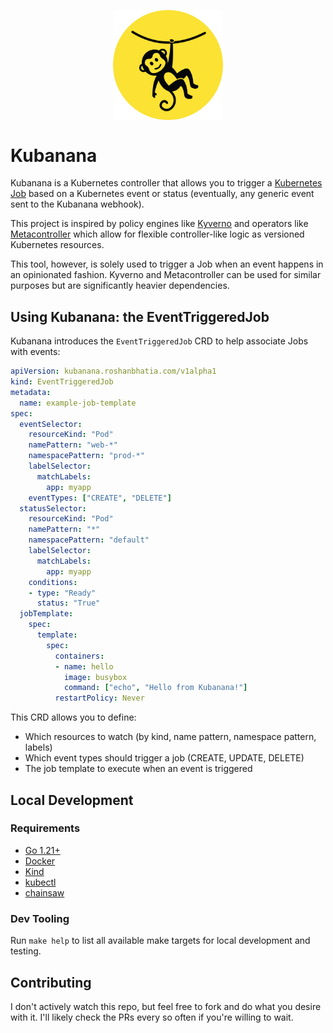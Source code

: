 <p align="center">
    <img src="assets/kubanana-logo.png" width="35%" align="center" alt="kubanana">
</p>

# Kubanana

Kubanana is a Kubernetes controller that allows you to trigger a [Kubernetes Job](https://kubernetes.io/docs/concepts/workloads/controllers/job/) based on a Kubernetes event or status (eventually, any generic event sent to the Kubanana webhook).

This project is inspired by policy engines like [Kyverno](https://kyverno.io/) and operators like [Metacontroller](https://metacontroller.github.io/metacontroller/intro.html) which allow for flexible controller-like logic as versioned Kubernetes resources.

This tool, however, is solely used to trigger a Job when an event happens in an opinionated fashion. Kyverno and Metacontroller can be used for similar purposes but are significantly heavier dependencies.

## Using Kubanana: the EventTriggeredJob

Kubanana introduces the `EventTriggeredJob` CRD to help associate Jobs with events:

```yaml
apiVersion: kubanana.roshanbhatia.com/v1alpha1
kind: EventTriggeredJob
metadata:
  name: example-job-template
spec:
  eventSelector:
    resourceKind: "Pod"
    namePattern: "web-*"
    namespacePattern: "prod-*"
    labelSelector:
      matchLabels:
        app: myapp
    eventTypes: ["CREATE", "DELETE"]
  statusSelector:
    resourceKind: "Pod"
    namePattern: "*"
    namespacePattern: "default"
    labelSelector:
      matchLabels:
        app: myapp
    conditions:
    - type: "Ready"
      status: "True"
  jobTemplate:
    spec:
      template:
        spec:
          containers:
          - name: hello
            image: busybox
            command: ["echo", "Hello from Kubanana!"]
          restartPolicy: Never
```

This CRD allows you to define:

- Which resources to watch (by kind, name pattern, namespace pattern, labels)
- Which event types should trigger a job (CREATE, UPDATE, DELETE)
- The job template to execute when an event is triggered

## Local Development

### Requirements

- [Go 1.21+](https://go.dev/)
- [Docker](https://www.docker.com/)
- [Kind](https://kind.sigs.k8s.io/)
- [kubectl](https://kubernetes.io/docs/reference/kubectl/)
- [chainsaw](https://kyverno.github.io/chainsaw/0.2.3/)

### Dev Tooling

Run `make help` to list all available make targets for local development and testing.

## Contributing

I don't actively watch this repo, but feel free to fork and do what you desire with it. I'll likely check the PRs every so often if you're willing to wait.
